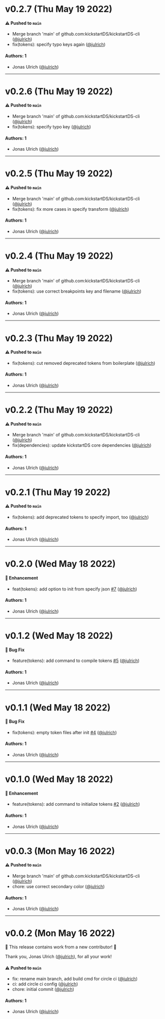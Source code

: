 # v0.2.7 (Thu May 19 2022)

#### ⚠️ Pushed to `main`

- Merge branch 'main' of github.com:kickstartDS/kickstartDS-cli ([@julrich](https://github.com/julrich))
- fix(tokens): specify typo keys again ([@julrich](https://github.com/julrich))

#### Authors: 1

- Jonas Ulrich ([@julrich](https://github.com/julrich))

---

# v0.2.6 (Thu May 19 2022)

#### ⚠️ Pushed to `main`

- Merge branch 'main' of github.com:kickstartDS/kickstartDS-cli ([@julrich](https://github.com/julrich))
- fix(tokens): specify typo key ([@julrich](https://github.com/julrich))

#### Authors: 1

- Jonas Ulrich ([@julrich](https://github.com/julrich))

---

# v0.2.5 (Thu May 19 2022)

#### ⚠️ Pushed to `main`

- Merge branch 'main' of github.com:kickstartDS/kickstartDS-cli ([@julrich](https://github.com/julrich))
- fix(tokens): fix more cases in specify transform ([@julrich](https://github.com/julrich))

#### Authors: 1

- Jonas Ulrich ([@julrich](https://github.com/julrich))

---

# v0.2.4 (Thu May 19 2022)

#### ⚠️ Pushed to `main`

- Merge branch 'main' of github.com:kickstartDS/kickstartDS-cli ([@julrich](https://github.com/julrich))
- fix(tokens): use correct breakpoints key and filename ([@julrich](https://github.com/julrich))

#### Authors: 1

- Jonas Ulrich ([@julrich](https://github.com/julrich))

---

# v0.2.3 (Thu May 19 2022)

#### ⚠️ Pushed to `main`

- fix(tokens): cut removed deprecated tokens from boilerplate ([@julrich](https://github.com/julrich))

#### Authors: 1

- Jonas Ulrich ([@julrich](https://github.com/julrich))

---

# v0.2.2 (Thu May 19 2022)

#### ⚠️ Pushed to `main`

- Merge branch 'main' of github.com:kickstartDS/kickstartDS-cli ([@julrich](https://github.com/julrich))
- fix(dependencies): update kickstartDS core dependencies ([@julrich](https://github.com/julrich))

#### Authors: 1

- Jonas Ulrich ([@julrich](https://github.com/julrich))

---

# v0.2.1 (Thu May 19 2022)

#### ⚠️ Pushed to `main`

- fix(tokens): add deprecated tokens to specify import, too ([@julrich](https://github.com/julrich))

#### Authors: 1

- Jonas Ulrich ([@julrich](https://github.com/julrich))

---

# v0.2.0 (Wed May 18 2022)

#### 🚀 Enhancement

- feat(tokens): add option to init from specify json [#7](https://github.com/kickstartDS/kickstartDS-cli/pull/7) ([@julrich](https://github.com/julrich))

#### Authors: 1

- Jonas Ulrich ([@julrich](https://github.com/julrich))

---

# v0.1.2 (Wed May 18 2022)

#### 🐛 Bug Fix

- feature(tokens): add command to compile tokens [#5](https://github.com/kickstartDS/kickstartDS-cli/pull/5) ([@julrich](https://github.com/julrich))

#### Authors: 1

- Jonas Ulrich ([@julrich](https://github.com/julrich))

---

# v0.1.1 (Wed May 18 2022)

#### 🐛 Bug Fix

- fix(tokens): empty token files after init [#4](https://github.com/kickstartDS/kickstartDS-cli/pull/4) ([@julrich](https://github.com/julrich))

#### Authors: 1

- Jonas Ulrich ([@julrich](https://github.com/julrich))

---

# v0.1.0 (Wed May 18 2022)

#### 🚀 Enhancement

- feature(tokens): add command to initialize tokens [#2](https://github.com/kickstartDS/kickstartDS-cli/pull/2) ([@julrich](https://github.com/julrich))

#### Authors: 1

- Jonas Ulrich ([@julrich](https://github.com/julrich))

---

# v0.0.3 (Mon May 16 2022)

#### ⚠️ Pushed to `main`

- Merge branch 'main' of github.com:kickstartDS/kickstartDS-cli ([@julrich](https://github.com/julrich))
- chore: use correct secondary color ([@julrich](https://github.com/julrich))

#### Authors: 1

- Jonas Ulrich ([@julrich](https://github.com/julrich))

---

# v0.0.2 (Mon May 16 2022)

:tada: This release contains work from a new contributor! :tada:

Thank you, Jonas Ulrich ([@julrich](https://github.com/julrich)), for all your work!

#### ⚠️ Pushed to `main`

- fix: rename main branch, add build cmd for circle ci ([@julrich](https://github.com/julrich))
- ci: add circle ci config ([@julrich](https://github.com/julrich))
- chore: initial commit ([@julrich](https://github.com/julrich))

#### Authors: 1

- Jonas Ulrich ([@julrich](https://github.com/julrich))
